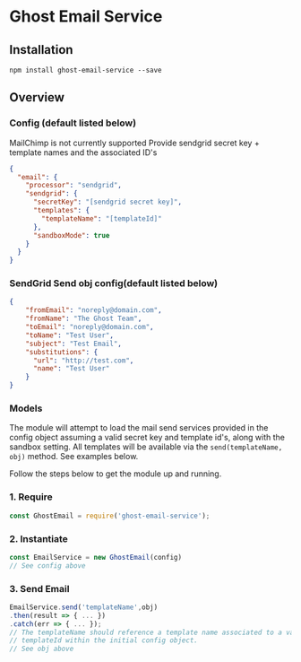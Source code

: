 # Ghost Email Service

## Installation

`npm install ghost-email-service --save`

## Overview

### Config (default listed below)
MailChimp is not currently supported
Provide sendgrid secret key + template names and the associated ID's

```json
{
  "email": {
    "processor": "sendgrid",
    "sendgrid": {
      "secretKey": "[sendgrid secret key]",
      "templates": {
        "templateName": "[templateId]"
      },
      "sandboxMode": true
    }
  }
}
```

### SendGrid Send obj config(default listed below)

```json
{
    "fromEmail": "noreply@domain.com",
    "fromName": "The Ghost Team",
    "toEmail": "noreply@domain.com",
    "toName": "Test User",
    "subject": "Test Email",
    "substitutions": {
      "url": "http://test.com",
      "name": "Test User"
    }
}
```

### Models
The module will attempt to load the mail send services provided in the config object
assuming a valid secret key and template id's, along with the sandbox setting.
All templates will be available via the `send(templateName, obj)`
method. See examples below.

Follow the steps below to get the module up and running.
 
### 1. Require 

```js
const GhostEmail = require('ghost-email-service');
```

### 2. Instantiate

```js
const EmailService = new GhostEmail(config)
// See config above
```

### 3. Send Email

```js
EmailService.send('templateName',obj)
.then(result => { ... })
.catch(err => { ... });
// The templateName should reference a template name associated to a valid
// templateId within the initial config object.
// See obj above
```